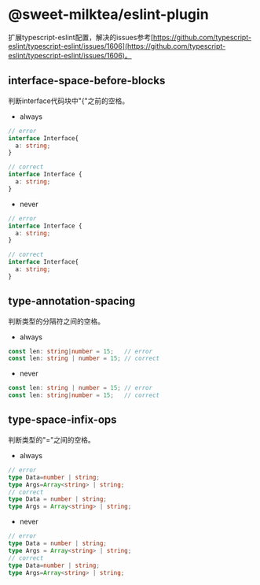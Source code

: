 # @sweet-milktea/eslint-plugin

扩展typescript-eslint配置，解决的issues参考[https://github.com/typescript-eslint/typescript-eslint/issues/1606](https://github.com/typescript-eslint/typescript-eslint/issues/1606)。

## interface-space-before-blocks

判断interface代码块中"{"之前的空格。

* always

```typescript
// error
interface Interface{
  a: string;
}

// correct
interface Interface {
  a: string;
}
```

* never

```typescript
// error
interface Interface {
  a: string;
}

// correct
interface Interface{
  a: string;
}
```

## type-annotation-spacing

判断类型的分隔符之间的空格。

* always

```typescript
const len: string|number = 15;   // error
const len: string | number = 15; // correct
```

* never

```typescript
const len: string | number = 15; // error
const len: string|number = 15;   // correct
```

## type-space-infix-ops

判断类型的"="之间的空格。

* always

```typescript
// error
type Data=number | string;
type Args=Array<string> | string;
// correct
type Data = number | string;
type Args = Array<string> | string;
```

* never

```typescript
// error
type Data = number | string;
type Args = Array<string> | string;
// correct
type Data=number | string;
type Args=Array<string> | string;
```
